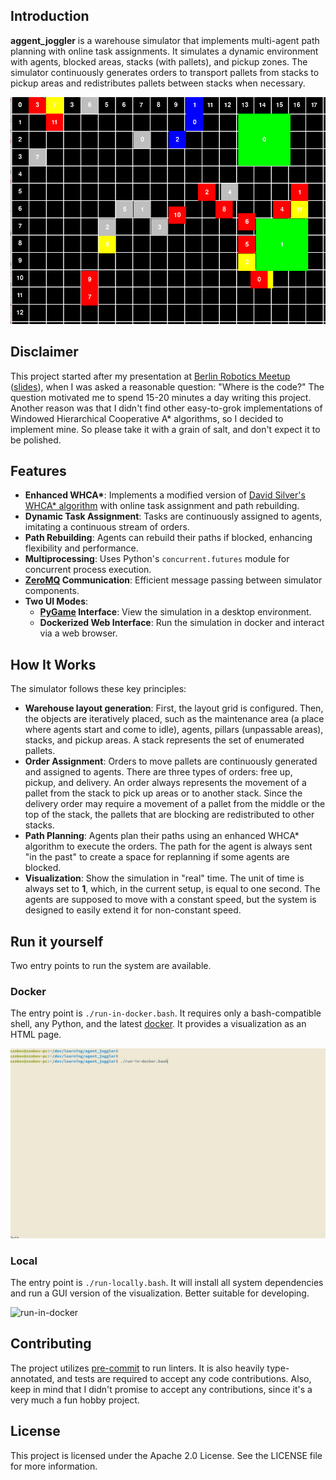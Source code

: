 ## Introduction

**aggent_joggler** is a warehouse simulator that implements multi-agent path planning with online task assignments. It simulates a dynamic environment with agents, blocked areas, stacks (with pallets), and pickup zones. The simulator continuously generates orders to transport pallets from stacks to pickup areas and redistributes pallets between stacks when necessary.

![visualization](./docs/statics/visualization.gif)
## Disclaimer

This project started after my presentation at [Berlin Robotics Meetup](https://www.meetup.com/berlin-robotics-meetup/events/292679480/?eventOrigin=group_past_events) ([slides](https://github.com/szobov/seminars/tree/main/cooperative-path-planning-seminar)), when I was asked a reasonable question: "Where is the code?"
The question motivated me to spend 15-20 minutes a day writing this project.
Another reason was that I didn't find other easy-to-grok implementations of Windowed Hierarchical Cooperative A\* algorithms, so I decided to implement mine.
So please take it with a grain of salt, and don't expect it to be polished.


## Features

- **Enhanced WHCA\***: Implements a modified version of [David Silver's WHCA* algorithm](https://www.davidsilver.uk/wp-content/uploads/2020/03/coop-path-AIWisdom.pdf) with online task assignment and path rebuilding.
- **Dynamic Task Assignment**: Tasks are continuously assigned to agents, imitating a continuous stream of orders.
- **Path Rebuilding**: Agents can rebuild their paths if blocked, enhancing flexibility and performance.
- **Multiprocessing**: Uses Python's `concurrent.futures` module for concurrent process execution.
- **[ZeroMQ](https://zeromq.org) Communication**: Efficient message passing between simulator components.
- **Two UI Modes**:
  - **[PyGame](https://www.pygame.org) Interface**: View the simulation in a desktop environment.
  - **Dockerized Web Interface**: Run the simulation in docker and interact via a web browser.

## How It Works

The simulator follows these key principles:

- **Warehouse layout generation**: First, the layout grid is configured. Then, the objects are iteratively placed, such as the maintenance area (a place where agents start and come to idle), agents, pillars (unpassable areas), stacks, and pickup areas. A stack represents the set of enumerated pallets. 
- **Order Assignment**: Orders to move pallets are continuously generated and assigned to agents. There are three types of orders: free up, pickup, and delivery. An order always represents the movement of a pallet from the stack to pick up areas or to another stack. Since the delivery order may require a movement of a pallet from the middle or the top of the stack, the pallets that are blocking are redistributed to other stacks.
- **Path Planning**: Agents plan their paths using an enhanced WHCA* algorithm to execute the orders. The path for the agent is always sent "in the past" to create a space for replanning if some agents are blocked.
- **Visualization**: Show the simulation in "real" time. The unit of time is always set to **1**, which, in the current setup, is equal to one second. The agents are supposed to move with a constant speed, but the system is designed to easily extend it for non-constant speed.

## Run it yourself

Two entry points to run the system are available.

### Docker

The entry point is `./run-in-docker.bash`.
It requires only a bash-compatible shell, any Python, and the latest [docker](https://www.docker.com).
It provides a visualization as an HTML page.

![run-in-docker](./docs/statics/run-in-docker.gif)

### Local

The entry point is `./run-locally.bash`.
It will install all system dependencies and run a GUI version of the visualization.
Better suitable for developing.

![run-in-docker](./docs/statics/run-locally.gif)

## Contributing

The project utilizes [pre-commit](https://pre-commit.com) to run linters.
It is also heavily type-annotated, and tests are required to accept any code contributions.
Also, keep in mind that I didn't promise to accept any contributions, since it's a very much a fun hobby project.


## License
This project is licensed under the Apache 2.0 License. See the LICENSE file for more information.

